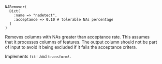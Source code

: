 ```
NARemover(
  Dict(
    :name => "nadetect",
    :acceptance => 0.10 # tolerable NAs percentage
  )
)
```

Removes columns with NAs greater than acceptance rate. This assumes that it processes columns of features.  The output column should not be part of input to avoid it being excluded if it fails the acceptance critera.

Implements `fit!` and `transform!`.
